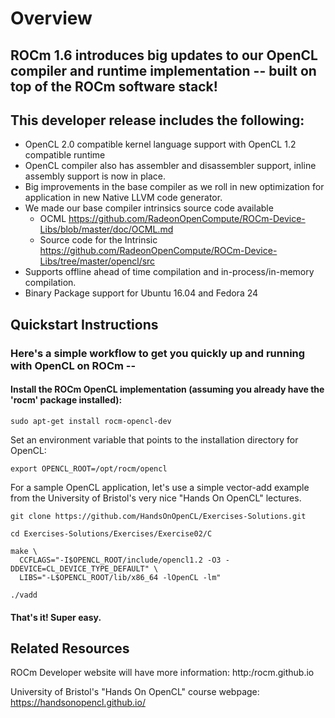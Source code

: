 # Overview

## ROCm 1.6 introduces big updates to our OpenCL compiler and runtime implementation -- built on top of the ROCm software stack!

## This developer release includes the following:

* OpenCL 2.0 compatible kernel language support with OpenCL 1.2 compatible runtime
* OpenCL compiler also has assembler and disassembler support,  inline assembly support is now in place. 
* Big improvements in the base compiler as we roll in new optimization for application in new Native LLVM code generator. 
* We made our base compiler intrinsics source code available
  * OCML https://github.com/RadeonOpenCompute/ROCm-Device-Libs/blob/master/doc/OCML.md
  * Source code for the Intrinsic https://github.com/RadeonOpenCompute/ROCm-Device-Libs/tree/master/opencl/src
* Supports offline ahead of time compilation and in-process/in-memory compilation.
* Binary Package support for Ubuntu  16.04 and Fedora 24

## Quickstart Instructions

### Here's a simple workflow to get you quickly up and running with OpenCL on ROCm --

#### Install the ROCm OpenCL implementation (assuming you already have the 'rocm' package installed):

```shell
sudo apt-get install rocm-opencl-dev
```
Set an environment variable that points to the installation directory for OpenCL:
```shell
export OPENCL_ROOT=/opt/rocm/opencl
```
For a sample OpenCL application, let's use a simple vector-add example from the University of Bristol's very nice "Hands On OpenCL" lectures.

```shell
git clone https://github.com/HandsOnOpenCL/Exercises-Solutions.git

cd Exercises-Solutions/Exercises/Exercise02/C

make \
  CCFLAGS="-I$OPENCL_ROOT/include/opencl1.2 -O3 -DDEVICE=CL_DEVICE_TYPE_DEFAULT" \
  LIBS="-L$OPENCL_ROOT/lib/x86_64 -lOpenCL -lm"

./vadd
```
#### That's it!  Super easy.

## Related Resources

ROCm Developer website will have more information: http:/rocm.github.io

University of Bristol's "Hands On OpenCL" course webpage:  https://handsonopencl.github.io/
